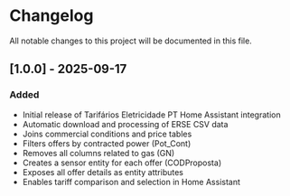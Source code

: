 # Changelog

All notable changes to this project will be documented in this file.

## [1.0.0] - 2025-09-17
### Added
- Initial release of Tarifários Eletricidade PT Home Assistant integration
- Automatic download and processing of ERSE CSV data
- Joins commercial conditions and price tables
- Filters offers by contracted power (Pot_Cont)
- Removes all columns related to gas (GN)
- Creates a sensor entity for each offer (CODProposta)
- Exposes all offer details as entity attributes
- Enables tariff comparison and selection in Home Assistant
